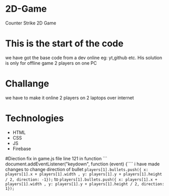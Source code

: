 # 2D-Game
Counter Strike 2D Game
# This is the start of the code 
we have got the base code from a dev online eg: yt,github etc.
His solution is only for offline game 2 players on one PC 
# Challange 
we have to make it online 2 players on 2 laptops over internet

# Technologies 
* HTML
* CSS
* JS
* Firebase

#Diection fix 
in game.js file line 121 in function ```
    document.addEventListener("keydown", function (event) {```` i have made changes to change direction of bullet
    `players[1].bullets.push({ x: players[1].x + players[1].width , y: players[1].y + players[1].height / 2, direction: -1});` to `players[1].bullets.push({ x: players[1].x + players[1].width , y: players[1].y + players[1].height / 2, direction: 1});`

